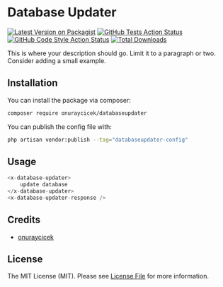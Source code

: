 # Database Updater

[![Latest Version on Packagist](https://img.shields.io/packagist/v/onuraycicek/databaseupdater.svg?style=flat-square)](https://packagist.org/packages/onuraycicek/databaseupdater)
[![GitHub Tests Action Status](https://img.shields.io/github/actions/workflow/status/onuraycicek/databaseupdater/run-tests.yml?branch=main&label=tests&style=flat-square)](https://github.com/onuraycicek/databaseupdater/actions?query=workflow%3Arun-tests+branch%3Amain)
[![GitHub Code Style Action Status](https://img.shields.io/github/actions/workflow/status/onuraycicek/databaseupdater/fix-php-code-style-issues.yml?branch=main&label=code%20style&style=flat-square)](https://github.com/onuraycicek/databaseupdater/actions?query=workflow%3A"Fix+PHP+code+style+issues"+branch%3Amain)
[![Total Downloads](https://img.shields.io/packagist/dt/onuraycicek/databaseupdater.svg?style=flat-square)](https://packagist.org/packages/onuraycicek/databaseupdater)

This is where your description should go. Limit it to a paragraph or two. Consider adding a small example.

## Installation

You can install the package via composer:

```bash
composer require onuraycicek/databaseupdater
```

You can publish the config file with:

```bash
php artisan vendor:publish --tag="databaseupdater-config"
```

## Usage

```php
<x-database-updater>
    update database
</x-database-updater>
<x-database-updater-response />
```

## Credits

- [onuraycicek](https://github.com/onuraycicek)

## License

The MIT License (MIT). Please see [License File](LICENSE.md) for more information.
